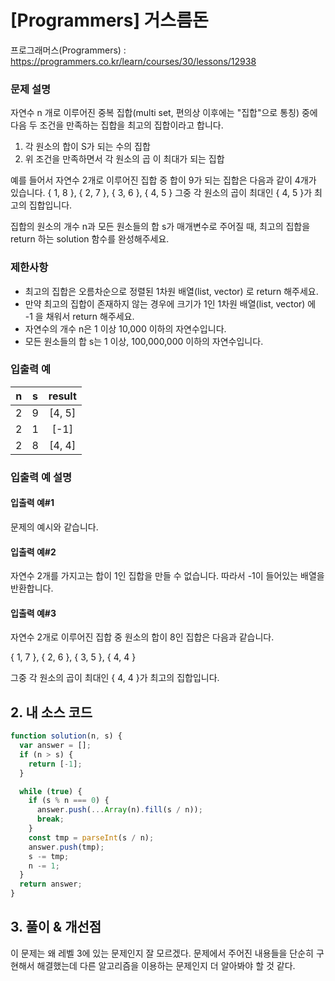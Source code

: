 # [Programmers] 거스름돈

프로그래머스(Programmers) : https://programmers.co.kr/learn/courses/30/lessons/12938

### 문제 설명

자연수 n 개로 이루어진 중복 집합(multi set, 편의상 이후에는 "집합"으로 통칭) 중에 다음 두 조건을 만족하는 집합을 최고의 집합이라고 합니다.

1. 각 원소의 합이 S가 되는 수의 집합
2. 위 조건을 만족하면서 각 원소의 곱 이 최대가 되는 집합

예를 들어서 자연수 2개로 이루어진 집합 중 합이 9가 되는 집합은 다음과 같이 4개가 있습니다.
{ 1, 8 }, { 2, 7 }, { 3, 6 }, { 4, 5 }
그중 각 원소의 곱이 최대인 { 4, 5 }가 최고의 집합입니다.

집합의 원소의 개수 n과 모든 원소들의 합 s가 매개변수로 주어질 때, 최고의 집합을 return 하는 solution 함수를 완성해주세요.

### 제한사항

- 최고의 집합은 오름차순으로 정렬된 1차원 배열(list, vector) 로 return 해주세요.
- 만약 최고의 집합이 존재하지 않는 경우에 크기가 1인 1차원 배열(list, vector) 에 -1 을 채워서 return 해주세요.
- 자연수의 개수 n은 1 이상 10,000 이하의 자연수입니다.
- 모든 원소들의 합 s는 1 이상, 100,000,000 이하의 자연수입니다.

### 입출력 예

|  n  |  s  | result |
| :-: | :-: | :----: |
|  2  |  9  | [4, 5] |
|  2  |  1  |  [-1]  |
|  2  |  8  | [4, 4] |

### 입출력 예 설명

#### 입출력 예#1

문제의 예시와 같습니다.

#### 입출력 예#2

자연수 2개를 가지고는 합이 1인 집합을 만들 수 없습니다. 따라서 -1이 들어있는 배열을 반환합니다.

#### 입출력 예#3

자연수 2개로 이루어진 집합 중 원소의 합이 8인 집합은 다음과 같습니다.

{ 1, 7 }, { 2, 6 }, { 3, 5 }, { 4, 4 }

그중 각 원소의 곱이 최대인 { 4, 4 }가 최고의 집합입니다.

## 2. 내 소스 코드

```javascript
function solution(n, s) {
  var answer = [];
  if (n > s) {
    return [-1];
  }

  while (true) {
    if (s % n === 0) {
      answer.push(...Array(n).fill(s / n));
      break;
    }
    const tmp = parseInt(s / n);
    answer.push(tmp);
    s -= tmp;
    n -= 1;
  }
  return answer;
}
```

## 3. 풀이 & 개선점

이 문제는 왜 레벨 3에 있는 문제인지 잘 모르겠다. 문제에서 주어진 내용들을 단순히 구현해서 해결했는데 다른 알고리즘을 이용하는 문제인지 더 알아봐야 할 것 같다.
